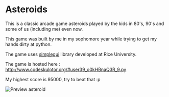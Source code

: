 # Asteroids
This is a classic arcade game asteroids played by the kids in 80's, 90's and some of us (including me) even now.

This game was built by me in my sophomore year while trying to get my hands dirty at python.

The game uses [simplegui](http://activeed.rice.edu/comp160/docs.html) library developed at Rice University.

The game is hosted here : http://www.codeskulptor.org/#user39_o0kHBnaQ3R_9.py

My highest score is 95000, try to beat that :p

![Preview asteroid](https://user-images.githubusercontent.com/36373739/48889607-701ab300-ee5c-11e8-87be-71a411bdd0c3.png)
